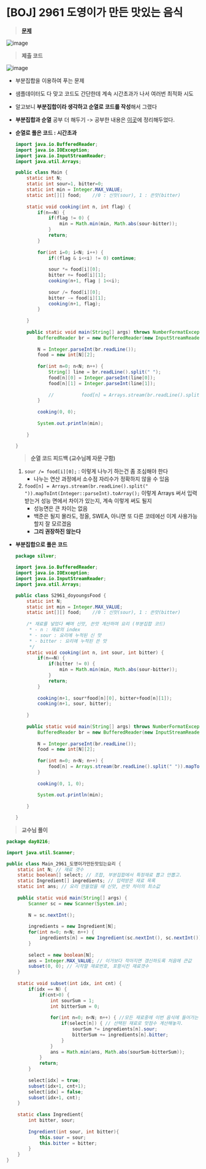 # [BOJ] 2961 도영이가 만든 맛있는 음식
> **[문제](https://www.acmicpc.net/problem/2961)**
> 

![image](https://user-images.githubusercontent.com/80896077/174599119-c11d6e5a-6857-4324-8391-509254c74076.png)


> **제출 코드**

![image](https://user-images.githubusercontent.com/80896077/174599196-244a2875-c73f-4c59-9a18-ccfabd6c3ab8.png)

- 부분집합을 이용하여 푸는 문제
- 샘플데이터도 다 맞고 코드도 간단한데 계속 시간초과가 나서 여러번 최적화 시도
- 알고보니 **부분집합이라 생각하고 순열로 코드를 작성**해서 그랬다
- **부분집합과 순열** 공부 더 해두기 -> 공부한 내용은 [이곳](../../TIL/순열-조합-부분집합.md)에 정리해두었다.

- **순열로 풀은 코드 : 시간초과**
    
    ```java
    import java.io.BufferedReader;
    import java.io.IOException;
    import java.io.InputStreamReader;
    import java.util.Arrays;
    
    public class Main {
    	static int N;
    	static int sour=1, bitter=0;
    	static int min = Integer.MAX_VALUE;
    	static int[][] food;	//0 : 신맛(sour), 1 : 쓴맛(bitter)
    	
    	static void cooking(int n, int flag) {
    		if(n==N) {
    			if(flag != 0) {
    				min = Math.min(min, Math.abs(sour-bitter));
    			}
    			return;
    		}
    		
    		for(int i=0; i<N; i++) {
    			if((flag & i<<i) != 0) continue;
    			
    			sour *= food[i][0];
    			bitter += food[i][1];
    			cooking(n+1, flag | 1<<i);
    			
    			sour /= food[i][0];
    			bitter -= food[i][1];
    			cooking(n+1, flag);
    		}
    		
    	}
    	
    	public static void main(String[] args) throws NumberFormatException, IOException {
    		BufferedReader br = new BufferedReader(new InputStreamReader(System.in));
    		
    		N = Integer.parseInt(br.readLine());
    		food = new int[N][2];
    		
    		for(int n=0; n<N; n++) {
    			String[] line = br.readLine().split(" ");
    			food[n][0] = Integer.parseInt(line[0]);
    			food[n][1] = Integer.parseInt(line[1]);
    			
    			//			food[n] = Arrays.stream(br.readLine().split(" ")).mapToInt(Integer::parseInt).toArray();
    		}
    		
    		cooking(0, 0);
    		
    		System.out.println(min);
    		
    	}
    
    }
    ```
    
    > **순열 코드 피드백 (교수님께 자문 구함)**
	> 
	1. `sour /= food[i][0];` : 이렇게 나누기 하는건 좀 조심해야 한다
	    - 나누는 연산 과정에서 소수점 자리수가 정확하지 않을 수 있음
	2. `food[n] = Arrays.stream(br.readLine().split(" ")).mapToInt(Integer::parseInt).toArray();`
	이렇게 Arrays 써서 입력받는거 성능 면에서 차이가 있는지, 계속 이렇게 써도 될지
	    - 성능면은 큰 차이는 없음
	    - 백준은 될지 몰라도, 정올, SWEA, 아니면 또 다른 코테에선 이게 사용가능할지 잘 모르겠음
	    - **그리 권장하진 않는다**
    
    
- **부분집합으로 풀은 코드**
    
    ```java
    package silver;
    
    import java.io.BufferedReader;
    import java.io.IOException;
    import java.io.InputStreamReader;
    import java.util.Arrays;
    
    public class S2961_doyoungsFood {
    	static int N;
    	static int min = Integer.MAX_VALUE;
    	static int[][] food;	//0 : 신맛(sour), 1 : 쓴맛(bitter)
    	
    	/* 재료를 넣었다 빼며 신맛, 쓴맛 계산하며 요리 (부분집합 코드)
    	 * - n : 재료의 index
    	 * - sour : 요리에 누적된 신 맛
    	 * - bitter : 요리에 누적된 쓴 맛
    	 */
    	static void cooking(int n, int sour, int bitter) {
    		if(n==N) {
    			if(bitter != 0) {
    				min = Math.min(min, Math.abs(sour-bitter));
    			}
    			return;
    		}
    		
    		cooking(n+1, sour*food[n][0], bitter+food[n][1]);
    		cooking(n+1, sour, bitter);
    		
    	}
    	
    	public static void main(String[] args) throws NumberFormatException, IOException {
    		BufferedReader br = new BufferedReader(new InputStreamReader(System.in));
    		
    		N = Integer.parseInt(br.readLine());
    		food = new int[N][2];
    		
    		for(int n=0; n<N; n++) { 
    			food[n] = Arrays.stream(br.readLine().split(" ")).mapToInt(Integer::parseInt).toArray();
    		}
    		
    		cooking(0, 1, 0);
    		
    		System.out.println(min);
    		
    	}
    
    }
    ```
    

> **교수님 풀이**
> 

```java
package day0216;

import java.util.Scanner;

public class Main_2961_도영이가만든맛있는요리 {
	static int N; // 재료 갯수
	static boolean[] select; // 조합, 부분집합에서 특정재료 뽑고 안뽑고.
	static Ingredient[] ingredients; // 입력받은 재료 목록
	static int ans; // 요리 만들었을 때 신맛, 쓴맛 차이의 최소값
	
	public static void main(String[] args) {
		Scanner sc = new Scanner(System.in);
		
		N = sc.nextInt();
		
		ingredients = new Ingredient[N];
		for(int n=0; n<N; n++) {
			ingredients[n] = new Ingredient(sc.nextInt(), sc.nextInt()); // 신맛, 쓴맛 순서
		}
		
		select = new boolean[N];
		ans = Integer.MAX_VALUE; // 이거보다 작아지면 갱신하도록 처음에 큰값
		subset(0, 0); // 시작할 재료번호, 포함시킨 재료갯수
	}
	
	static void subset(int idx, int cnt) {
		if(idx == N) {
			if(cnt>0) {
				int sourSum = 1;
				int bitterSum = 0;
				
				for(int n=0; n<N; n++) { //모든 재료중에 이번 음식에 들어가는 재료들을 찾자
					if(select[n]) { // 선택된 재료로 맛점수 계산해놓자.
						sourSum *= ingredients[n].sour;
						bitterSum += ingredients[n].bitter;
					}
				}
				ans = Math.min(ans, Math.abs(sourSum-bitterSum));
			}
			return;
		}
		
		select[idx] = true;
		subset(idx+1, cnt+1);
		select[idx] = false;
		subset(idx+1, cnt);
	}
	
	static class Ingredient{
		int bitter, sour;
		
		Ingredient(int sour, int bitter){
			this.sour = sour;
			this.bitter = bitter;
		}
	}
}
```
